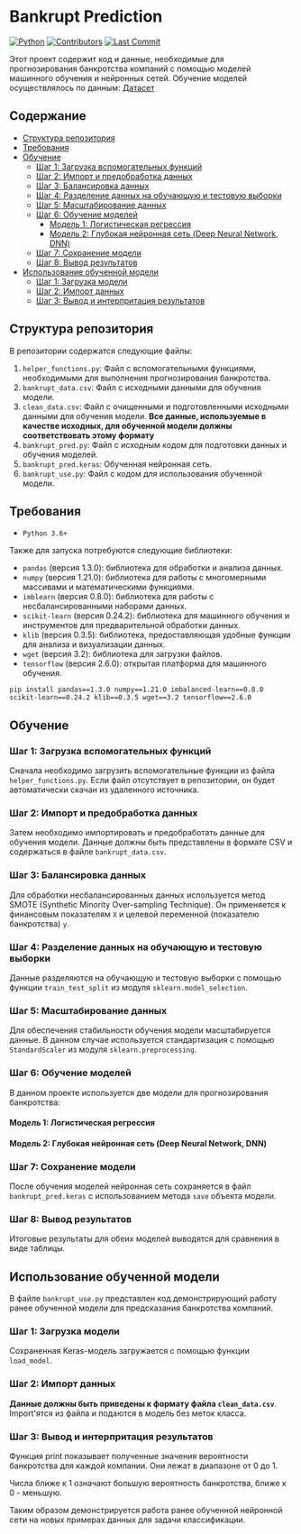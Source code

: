 # Bankrupt Prediction

[![Python](https://img.shields.io/badge/Python-3.7%2B-blue.svg)](https://www.python.org/downloads/release/python-370/)
[![Contributors](https://img.shields.io/github/contributors/BUBLET/bankrupt_pred.svg)](https://github.com/BUBLET/bankrupt_pred/graphs/contributors)
[![Last Commit](https://img.shields.io/github/last-commit/BUBLET/bankrupt_pred.svg)](https://github.com/BUBLET/bankrupt_pred/commits/master)  

Этот проект содержит код и данные, необходимые для прогнозирования банкротства компаний с помощью моделей машинного обучения и нейронных сетей.
Обучение моделей осуществлялось по данным: [Датасет](https://www.kaggle.com/datasets/fedesoriano/company-bankruptcy-prediction)

## Содержание

- [Структура репозитория](#структура-репозитория)
- [Требования](#Требования)
- [Обучение](#Обучение)
  - [Шаг 1: Загрузка вспомогательных функций](#шаг-1-загрузка-вспомогательных-функций)
  - [Шаг 2: Импорт и предобработка данных](#шаг-2-импорт-и-предобработка-данных)
  - [Шаг 3: Балансировка данных](#шаг-3-балансировка-данных)
  - [Шаг 4: Разделение данных на обучающую и тестовую выборки](#шаг-4-разделение-данных-на-обучающую-и-тестовую-выборки)
  - [Шаг 5: Масштабирование данных](#шаг-5-масштабирование-данных)
  - [Шаг 6: Обучение моделей](#шаг-6-обучение-моделей)
    - [Модель 1: Логистическая регрессия](#модель-1-логистическая-регрессия)
    - [Модель 2: Глубокая нейронная сеть (Deep Neural Network, DNN)](#модель-2-глубокая-нейронная-сеть-deep-neural-network-dnn)
  - [Шаг 7: Сохранение модели](#шаг-7-сохранение-модели)
  - [Шаг 8: Вывод результатов](#шаг-8-вывод-результатов)
- [Использование обученной модели](#Использование-обученной-модели)
  - [Шаг 1: Загрузка модели](#шаг-1-загрузка-модели)
  - [Шаг 2: Импорт данных](#шаг-2-импорт-данных)
  - [Шаг 3: Вывод и интерпритация результатов](#шаг-2-вывод-и-интерпритация-результатов)

## Структура репозитория

В репозитории содержатся следующие файлы:

1. `helper_functions.py`: Файл с вспомогательными функциями, необходимыми для выполнения прогнозирования банкротства.
2. `bankrupt_data.csv`: Файл с исходными данными для обучения модели.
3. `clean_data.csv`: Файл с очищенными и подготовленными исходными данными для обучения модели. **Все данные, используемые в качестве исходных, для обученной модели должны соответствовать этому формату**
4. `bankrupt_pred.py`: Файл с исходным кодом для подготовки данных и обучения моделей.  
5. `bankrupt_pred.keras`: Обученная нейронная сеть.
6. `bankrupt_use.py`: Файл с кодом для использования обученной модели.  

## Требования

- `Python 3.6+`  

Также для запуска потребуются следующие библиотеки:

- `pandas` (версия 1.3.0): библиотека для обработки и анализа данных.
- `numpy` (версия 1.21.0): библиотека для работы с многомерными массивами и математическими функциями.
- `imblearn` (версия 0.8.0): библиотека для работы с несбалансированными наборами данных.
- `scikit-learn` (версия 0.24.2): библиотека для машинного обучения и инструментов для предварительной обработки данных.
- `klib` (версия 0.3.5): библиотека, предоставляющая удобные функции для анализа и визуализации данных.
- `wget` (версия 3.2): библиотека для загрузки файлов.
- `tensorflow` (версия 2.6.0): открытая платформа для машинного обучения.


```
pip install pandas==1.3.0 numpy==1.21.0 imbalanced-learn==0.8.0 scikit-learn==0.24.2 klib==0.3.5 wget==3.2 tensorflow==2.6.0
```

## Обучение

### Шаг 1: Загрузка вспомогательных функций

Сначала необходимо загрузить вспомогательные функции из файла `helper_functions.py`. Если файл отсутствует в репозитории, он будет автоматически скачан из удаленного источника.

### Шаг 2: Импорт и предобработка данных

Затем необходимо импортировать и предобработать данные для обучения модели. Данные должны быть представлены в формате CSV и содержаться в файле `bankrupt_data.csv`.

### Шаг 3: Балансировка данных

Для обработки несбалансированных данных используется метод SMOTE (Synthetic Minority Over-sampling Technique). Он применяется к финансовым показателям `X` и целевой переменной (показателю банкротства) `y`.

### Шаг 4: Разделение данных на обучающую и тестовую выборки

Данные разделяются на обучающую и тестовую выборки с помощью функции `train_test_split` из модуля `sklearn.model_selection`.

### Шаг 5: Масштабирование данных

Для обеспечения стабильности обучения модели масштабируется данные. В данном случае используется стандартизация с помощью `StandardScaler` из модуля `sklearn.preprocessing`.

### Шаг 6: Обучение моделей

В данном проекте используется две модели для прогнозирования банкротства:

#### Модель 1: Логистическая регрессия

#### Модель 2: Глубокая нейронная сеть (Deep Neural Network, DNN)

### Шаг 7: Сохранение модели

После обучения моделей нейронная сеть сохраняется в файл `bankrupt_pred.keras` с использованием метода `save` объекта модели.

### Шаг 8: Вывод результатов

Итоговые результаты для обеих моделей выводятся для сравнения в виде таблицы.

## Использование обученной модели

В файле `bankrupt_use.py` представлен код демонстрирующий работу ранее обученной модели для предсказания банкротства компаний.

### Шаг 1: Загрузка модели

Сохраненная Keras-модель загружается с помощью функции `load_model`.

### Шаг 2: Импорт данных 

**Данные должны быть приведены к формату файла `clean_data.csv`**. 
Import'ятся из файла и подаются в модель без меток класса.

### Шаг 3: Вывод и интерпритация результатов

Функция print показывает полученные значения вероятности банкротства для каждой компании. Они лежат в диапазоне от 0 до 1.

Числа ближе к 1 означают большую вероятность банкротства, ближе к 0 - меньшую.

Таким образом демонстрируется работа ранее обученной нейронной сети на новых примерах данных для задачи классификации.


